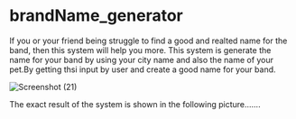 # brandName_generator
If you or your friend being struggle to find a good and realted name for the band, then this system will help you more. This system is generate the name for your band by using your city name and also the name of your pet.By getting thsi input by user and create a good name for your band.

![Screenshot (21)](https://user-images.githubusercontent.com/74350077/208304210-4cd96ddc-99cf-4533-948e-0f6e1a236914.png)

The exact result of the system is shown in the following picture.......
